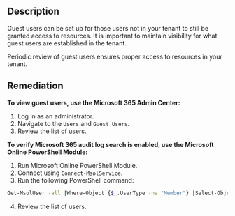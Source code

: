 ## Description

Guest users can be set up for those users not in your tenant to still be granted access to resources. It is important to maintain visibility for what guest users are established in the tenant.

Periodic review of guest users ensures proper access to resources in your tenant.

## Remediation

**To view guest users, use the Microsoft 365 Admin Center:**

1. Log in as an administrator.
2. Navigate to the `Users` and `Guest Users`.
3. Review the list of users.

**To verify Microsoft 365 audit log search is enabled, use the Microsoft Online PowerShell Module:**

1. Run Microsoft Online PowerShell Module.
2. Connect using `Connect-MsolService`.
3. Run the following PowerShell command:

```bash
Get-MsolUser -all |Where-Object {$_.UserType -ne "Member"} |Select-ObjectUserPrincipalName, UserType, CreatedDate
```

4. Review the list of users.